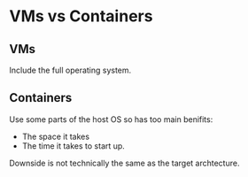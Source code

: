 # VMs vs Containers

## VMs

Include the full operating system.

## Containers

Use some parts of the host OS so has too main benifits:
- The space it takes
- The time it takes to start up.

Downside is not technically the same as the target archtecture.